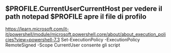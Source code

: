 
$PROFILE.CurrentUserCurrentHost per vedere il path 
notepad $PROFILE apre il file di profilo
----
https://learn.microsoft.com/it-it/powershell/module/microsoft.powershell.core/about/about_execution_policies?view=powershell-7.3
Set-ExecutionPolicy -ExecutionPolicy RemoteSigned -Scope CurrentUser  consente gli script